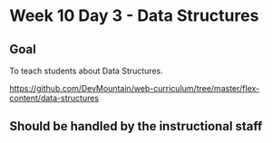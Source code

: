 # Week 10 Day 3 - Data Structures

## Goal

To teach students about Data Structures.

https://github.com/DevMountain/web-curriculum/tree/master/flex-content/data-structures

## Should be handled by the instructional staff